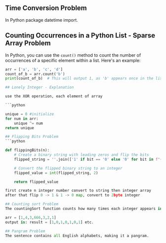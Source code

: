## Time Conversion Problem 

In Python package datetime import. 


## Counting Occurrences in a Python List - Sparse Array Problem

In Python, you can use the `count()` method to count the number of occurrences of a specific element within a list. Here's an example:

```python
arr = ['a', 'b', 'c', 'd']
count_of_b = arr.count('b')
print(count_of_b)  # This will output 1, as 'b' appears once in the list 'arr'.

## Lonely Integer - Explanation

use the XOR operation, each element of array 

```python

unique = 0 #initialize
for num in arr:
	unique ^= num
return unique

## Flipping Bits Problem
```python

def flippingBits(n):
    # Create a binary string with leading zeros and flip the bits
    flipped_string = ''.join(['1' if bit == '0' else '0' for bit in f"{n:032b}"])

    # Convert the flipped binary string to an integer
    flipped_value = int(flipped_string, 2)

    return flipped_value

first create n integer number convert to string then integer array
after that flip 0 -> 1 & 1 -> 0 map, convert to 2byte integer

## Counting sort Problem
The countingSort function counts how many times each integer appears in the given array.

arr = [1,4,3,666,3,2,1] 
output is: result = [1,0,1,0,1,0,1] etc.

## Pangram Problem
The sentence contains all English alphabets, making it a pangram.
